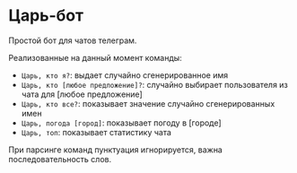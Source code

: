 # Царь-бот

Простой бот для чатов телеграм.

Реализованные на данный момент команды:

- `Царь, кто я?`: выдает случайно сгенерированное имя
- `Царь, кто [любое предложение]?`: случайно выбирает пользователя из чата для [любое предложение]
- `Царь, кто все?`: показывает значение случайно сгенерированных имен
- `Царь, погода [город]`: показывает погоду в [городе]
- `Царь, топ`: показывает статистику чата

При парсинге команд пунктуация игнорируется, важна последовательность слов.
